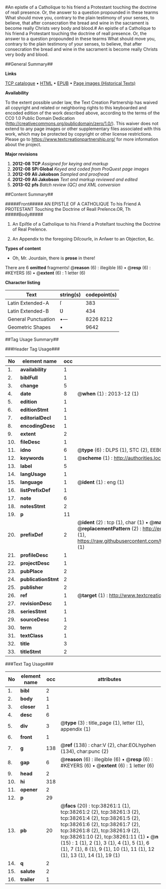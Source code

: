 #An epistle of a Catholique to his friend a Protestant touching the doctrine of reall presence. Or, the answer to a question propounded in these tearms What should move you, contrary to the plain testimony of your senses, to believe, that after consecration the bread and wine in the sacrament is become really Christs very body and blood.#
An epistle of a Catholique to his friend a Protestant touching the doctrine of reall presence. Or, the answer to a question propounded in these tearms What should move you, contrary to the plain testimony of your senses, to believe, that after consecration the bread and wine in the sacrament is become really Christs very body and blood.

##General Summary##

**Links**

[TCP catalogue](http://www.ota.ox.ac.uk/tcp/)  • 
[HTML](http://tei.it.ox.ac.uk/tcp/Texts-HTML/free/A38/A38514.html)  • 
[EPUB](http://tei.it.ox.ac.uk/tcp/Texts-EPUB/free/A38/A38514.epub) • 
[Page images (Historical Texts)](https://historicaltexts.jisc.ac.uk/eebo-99833783e)

**Availability**

To the extent possible under law, the Text Creation Partnership has waived all copyright and related or neighboring rights to this keyboarded and encoded edition of the work described above, according to the terms of the CC0 1.0 Public Domain Dedication (http://creativecommons.org/publicdomain/zero/1.0/). This waiver does not extend to any page images or other supplementary files associated with this work, which may be protected by copyright or other license restrictions. Please go to https://www.textcreationpartnership.org/ for more information about the project.

**Major revisions**

1. __2012-08__ __TCP__ *Assigned for keying and markup*
1. __2012-08__ __SPi Global__ *Keyed and coded from ProQuest page images*
1. __2012-09__ __Ali Jakobson__ *Sampled and proofread*
1. __2012-09__ __Ali Jakobson__ *Text and markup reviewed and edited*
1. __2013-02__ __pfs__ *Batch review (QC) and XML conversion*

##Content Summary##

#####Front#####
AN EPISTLE OF A CATHOLIQUE To his Friend A PROTESTANT Touching the Doctrine of Reall Preſence.OR, Th
#####Body#####

1. An Epiſtle of a Catholique to his Friend a Proteſtant touching the Doctrine of Real Preſence.

1. An Appendix to the foregoing Diſcourſe, in Anſwer to an Objection, &c.

**Types of content**

  * Oh, Mr. Jourdain, there is **prose** in there!

There are 6 **omitted** fragments! 
 @__reason__ (6) : illegible (6)  •  @__resp__ (6) : #KEYERS (6)  •  @__extent__ (6) : 1 letter (6)

**Character listing**


|Text|string(s)|codepoint(s)|
|---|---|---|
|Latin Extended-A|ſ|383|
|Latin Extended-B|Ʋ|434|
|General Punctuation|•—|8226 8212|
|Geometric Shapes|▪|9642|

##Tag Usage Summary##

###Header Tag Usage###

|No|element name|occ|attributes|
|---|---|---|---|
|1.|__availability__|1||
|2.|__biblFull__|1||
|3.|__change__|5||
|4.|__date__|8| @__when__ (1) : 2013-12 (1)|
|5.|__edition__|1||
|6.|__editionStmt__|1||
|7.|__editorialDecl__|1||
|8.|__encodingDesc__|1||
|9.|__extent__|2||
|10.|__fileDesc__|1||
|11.|__idno__|6| @__type__ (6) : DLPS (1), STC (2), EEBO-CITATION (1), PROQUEST (1), VID (1)|
|12.|__keywords__|1| @__scheme__ (1) : http://authorities.loc.gov/ (1)|
|13.|__label__|5||
|14.|__langUsage__|1||
|15.|__language__|1| @__ident__ (1) : eng (1)|
|16.|__listPrefixDef__|1||
|17.|__note__|6||
|18.|__notesStmt__|2||
|19.|__p__|11||
|20.|__prefixDef__|2| @__ident__ (2) : tcp (1), char (1)  •  @__matchPattern__ (2) : ([0-9\-]+):([0-9IVX]+) (1), (.+) (1)  •  @__replacementPattern__ (2) : http://eebo.chadwyck.com/downloadtiff?vid=$1&page=$2 (1), https://raw.githubusercontent.com/textcreationpartnership/Texts/master/tcpchars.xml#$1 (1)|
|21.|__profileDesc__|1||
|22.|__projectDesc__|1||
|23.|__pubPlace__|2||
|24.|__publicationStmt__|2||
|25.|__publisher__|2||
|26.|__ref__|1| @__target__ (1) : http://www.textcreationpartnership.org/docs/. (1)|
|27.|__revisionDesc__|1||
|28.|__seriesStmt__|1||
|29.|__sourceDesc__|1||
|30.|__term__|2||
|31.|__textClass__|1||
|32.|__title__|3||
|33.|__titleStmt__|2||


###Text Tag Usage###

|No|element name|occ|attributes|
|---|---|---|---|
|1.|__bibl__|2||
|2.|__body__|1||
|3.|__closer__|1||
|4.|__desc__|6||
|5.|__div__|3| @__type__ (3) : title_page (1), letter (1), appendix (1)|
|6.|__front__|1||
|7.|__g__|138| @__ref__ (138) : char:V (2), char:EOLhyphen (134), char:punc (2)|
|8.|__gap__|6| @__reason__ (6) : illegible (6)  •  @__resp__ (6) : #KEYERS (6)  •  @__extent__ (6) : 1 letter (6)|
|9.|__head__|2||
|10.|__hi__|318||
|11.|__opener__|2||
|12.|__p__|29||
|13.|__pb__|20| @__facs__ (20) : tcp:38261:1 (1), tcp:38261:2 (2), tcp:38261:3 (2), tcp:38261:4 (2), tcp:38261:5 (2), tcp:38261:6 (2), tcp:38261:7 (2), tcp:38261:8 (2), tcp:38261:9 (2), tcp:38261:10 (2), tcp:38261:11 (1)  •  @__n__ (15) : 1 (1), 2 (1), 3 (1), 4 (1), 5 (1), 6 (1), 7 (1), 8 (1), 9 (1), 10 (1), 11 (1), 12 (1), 13 (1), 14 (1), 19 (1)|
|14.|__q__|2||
|15.|__salute__|2||
|16.|__trailer__|1||

